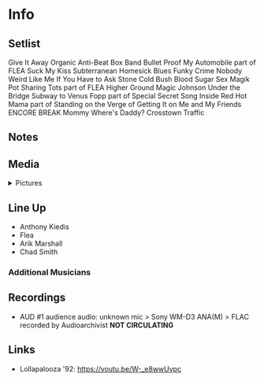 # Info

## Setlist

Give It Away
Organic Anti-Beat Box Band
Bullet Proof
My Automobile part of FLEA
Suck My Kiss
Subterranean Homesick Blues
Funky Crime
Nobody Weird Like Me
If You Have to Ask
Stone Cold Bush
Blood Sugar Sex Magik
Pot Sharing Tots part of FLEA
Higher Ground
Magic Johnson
Under the Bridge
Subway to Venus
Fopp part of
Special Secret Song Inside
Red Hot Mama part of
Standing on the Verge of Getting It on
Me and My Friends
ENCORE BREAK
Mommy Where's Daddy?
Crosstown Traffic

## Notes

## Media 

<details>
  <summary>Pictures</summary>
  <!--<img alt="Setlist" title="Setlist" src="_.jpg" height="200" />
  <img alt="Clipping" title="Clipping" src="_.jpg" height="200" />
  <img alt="Flyer" title="Flyer" src="_.jpg" height="200" />-->
</details>

## Line Up

* Anthony Kiedis
* Flea
* Arik Marshall
* Chad Smith

### Additional Musicians

## Recordings

* AUD #1 audience audio: unknown mic > Sony WM-D3 ANA(M) > FLAC recorded by Audioarchivist **NOT CIRCULATING**

## Links

* Lollapalooza '92: https://youtu.be/W-_e8wwUvpc
